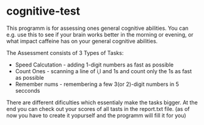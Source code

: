 # cognitive-test
This programm is for assessing ones general cognitive abilities. You can e.g. use this to see if your brain works better in the morning or evening, or what impact caffeine has on your general cognitive abilities.

The Assessment consists of 3 Types of Tasks: 
* Speed Calcutation - adding 1-digit numbers as fast as possible
* Count Ones - scanning a line of i,l and 1s and count only the 1s as fast as possible
* Remember nums - remembering a few 3(or 2)-digit numbers in 5 secconds

There are different dificulties which essentialy make the tasks bigger. At the end you can check out your scores of all tasts in the report.txt file. (as of now you have to create it yopurself and the programm will fill it for you)
